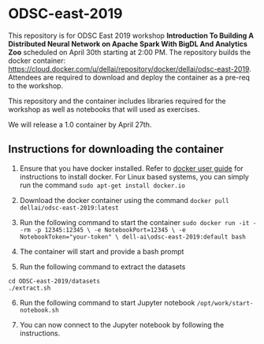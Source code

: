 # ODSC-east-2019

This repository is for  ODSC East 2019 workshop **Introduction To Building A Distributed Neural Network on Apache Spark With BigDL And Analytics Zoo** scheduled on April 30th starting at 2:00 PM. The repository builds the docker container: https://cloud.docker.com/u/dellai/repository/docker/dellai/odsc-east-2019. Attendees are required to download and deploy the container as a pre-req to the workshop.

This repository and the container includes libraries required for the workshop as well as notebooks that will used as exercises.

We will release a 1.0 container by April 27th.

## Instructions for downloading the container

1. Ensure that you have docker installed. Refer to [docker user guide](https://docs.docker.com/install/) for instructions to install docker. For Linux based systems, you can simply run the command ```sudo apt-get install docker.io```

2. Download the docker container using the command ```docker pull dellai/odsc-east-2019:latest```

3. Run the following command to start the container ```sudo docker run -it --rm -p 12345:12345 \
    -e NotebookPort=12345 \
    -e NotebookToken="your-token" \
    dell-ai\odsc-east-2019:default bash```

4. The container will start and provide a bash prompt

5. Run the following command to extract the datasets
```
cd ODSC-east-2019/datasets
./extract.sh
```

6. Run the following command to start Jupyter notebook
```/opt/work/start-notebook.sh```

7. You can now connect to the Jupyter notebook by following the instructions.
